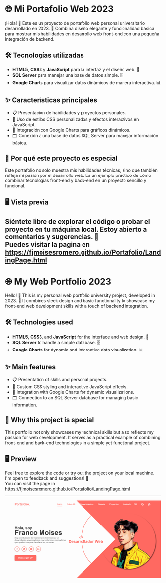 # 🌐 Mi Portafolio Web 2023

¡Hola! 👋 Este es un proyecto de portafolio web personal universitario desarrollado en 2023. 🚀 Combina diseño elegante y funcionalidad básica para mostrar mis habilidades en desarrollo web front-end con una pequeña integración de backend.

## 🛠️ Tecnologías utilizadas  
- **HTML5**, **CSS3** y **JavaScript** para la interfaz y el diseño web. 🎨  
- **SQL Server** para manejar una base de datos simple. 🗄️  
- **Google Charts** para visualizar datos dinámicos de manera interactiva. 📊  

## ✨ Características principales  
- 📋 Presentación de habilidades y proyectos personales.  
- 🎯 Uso de estilos CSS personalizados y efectos interactivos en JavaScript.  
- 🔗 Integración con Google Charts para gráficos dinámicos.  
- 🗂️ Conexión a una base de datos SQL Server para manejar información básica.  

## 🌟 Por qué este proyecto es especial  
Este portafolio no solo muestra mis habilidades técnicas, sino que también refleja mi pasión por el desarrollo web. Es un ejemplo práctico de cómo combinar tecnologías front-end y back-end en un proyecto sencillo y funcional.

## 🖥️ Vista previa  
Siéntete libre de explorar el código o probar el proyecto en tu máquina local. Estoy abierto a comentarios y sugerencias. 🤗  
Puedes visitar la pagina en https://fjmoisesromero.github.io/Portafolio/LandingPage.html
---

# 🌐 My Web Portfolio 2023

Hello! 👋 This is my personal web portfolio university project, developed in 2023. 🚀 It combines sleek design and basic functionality to showcase my front-end web development skills with a touch of backend integration.

## 🛠️ Technologies used  
- **HTML5**, **CSS3**, and **JavaScript** for the interface and web design. 🎨  
- **SQL Server** to handle a simple database. 🗄️  
- **Google Charts** for dynamic and interactive data visualization. 📊  

## ✨ Main features  
- 📋 Presentation of skills and personal projects.  
- 🎯 Custom CSS styling and interactive JavaScript effects.  
- 🔗 Integration with Google Charts for dynamic visualizations.  
- 🗂️ Connection to an SQL Server database for managing basic information.  

## 🌟 Why this project is special  
This portfolio not only showcases my technical skills but also reflects my passion for web development. It serves as a practical example of combining front-end and back-end technologies in a simple yet functional project.

## 🖥️ Preview  
Feel free to explore the code or try out the project on your local machine. I'm open to feedback and suggestions! 🤗  
You can visit the page in https://fjmoisesromero.github.io/Portafolio/LandingPage.html

---
![Vista previa del portafolio](image.png)
